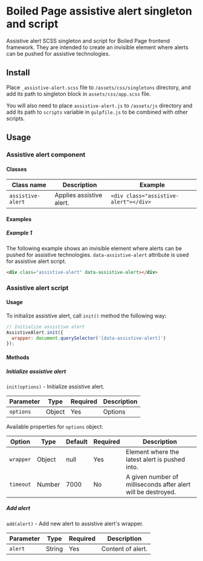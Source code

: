 # Boiled Page assistive alert singleton and script

Assistive alert SCSS singleton and script for Boiled Page frontend framework. They are intended to create an invisible element where alerts can be pushed for assistive technologies.

## Install

Place `_assistive-alert.scss` file to `/assets/css/singletons` directory, and add its path to singleton block in `assets/css/app.scss` file. 

You will also need to place `assistive-alert.js` to `/assets/js` directory and add its path to `scripts` variable in `gulpfile.js` to be combined with other scripts.

## Usage

### Assistive alert component

#### Classes

Class name | Description | Example
---------- | ----------- | -------
`assistive-alert` | Applies assistive alert. | `<div class="assistive-alert"></div>`

#### Examples

##### Example 1

The following example shows an invisible element where alerts can be pushed for assistive technologies. `data-assistive-alert` attribute is used for assistive alert script.

```html
<div class="assistive-alert" data-assistive-alert></div>
```

### Assistive alert script

#### Usage

To initialize assistive alert, call `init()` method the following way:

```js
// Initialize assistive alert
AssistiveAlert.init({
  wrapper: document.querySelector('[data-assistive-alert]')
});
```

#### Methods

##### Initialize assistive alert

`init(options)` - Initialize assistive alert.

Parameter | Type | Required | Description
----------|------|----------|------------
`options` | Object | Yes | Options

Available properties for `options` object:

Option| Type | Default | Required | Description
------|------|---------|----------|------------
`wrapper` | Object | null | Yes | Element where the latest alert is pushed into.
`timeout` | Number | 7000 | No | A given number of milliseconds after alert will be destroyed.

##### Add alert

`add(alert)` - Add new alert to assistive alert's wrapper.

Parameter | Type | Required | Description
----------|------|----------|------------
`alert` | String | Yes | Content of alert.
